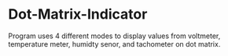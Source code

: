 # Dot-Matrix-Indicator
Program uses 4 different modes to display values from voltmeter, temperature meter, humidty senor, and tachometer on dot matrix.
